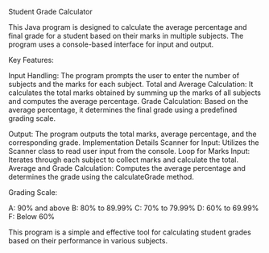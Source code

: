 
Student Grade Calculator

This Java program is designed to calculate the average percentage and final grade for a student based on their marks in multiple subjects. The program uses a console-based interface for input and output.

Key Features:

Input Handling: The program prompts the user to enter the number of subjects and the marks for each subject.
Total and Average Calculation: It calculates the total marks obtained by summing up the marks of all subjects and computes the average percentage.
Grade Calculation: Based on the average percentage, it determines the final grade using a predefined grading scale.

Output: The program outputs the total marks, average percentage, and the corresponding grade.
Implementation Details
Scanner for Input: Utilizes the Scanner class to read user input from the console.
Loop for Marks Input: Iterates through each subject to collect marks and calculate the total.
Average and Grade Calculation: Computes the average percentage and determines the grade using the calculateGrade method.

Grading Scale:

A: 90% and above
B: 80% to 89.99%
C: 70% to 79.99%
D: 60% to 69.99%
F: Below 60%

This program is a simple and effective tool for calculating student grades based on their performance in various subjects.
